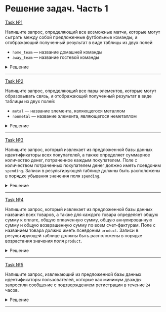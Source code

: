 # Решение задач. Часть 1

[Task №1](https://stepik.org/lesson/1095763/step/1?unit=1106527)

Напишите запрос, определяющий все возможные матчи, которые могут сыграть между собой предложенные футбольные команды, и отображающий полученный результат в виде таблицы из двух полей:

* `home_team` — название домашней команды
* `away_team` — название гостевой команды

<details>
  <summary>Решение</summary>

  ```sql
  SELECT T1.name AS home_team, 
         T2.name AS away_team
  FROM Teams T1 CROSS JOIN Teams T2
  WHERE T1.name != T2.name;
  ```

</details>

---

[Task №2](https://stepik.org/lesson/1095763/step/2?unit=1106527)

Напишите запрос, определяющий все пары элементов, которые могут образовывать связь, и отображающий полученный результат в виде таблицы из двух полей:

* `metal` — название элемента, являющегося металлом
* `nonmetal` — название элемента, являющегося неметаллом

<details>
  <summary>Решение</summary>

  ```sql
  SELECT E1.symbol AS metal,
         E2.symbol AS nonmetal
  FROM Elements E1 CROSS JOIN Elements E2
  WHERE E1.type = 'metal' 
        AND E2.type = 'nonmetal';
  ```

</details>

---

[Task №3](https://stepik.org/lesson/1095763/step/3?unit=1106527)

Напишите запрос, который извлекает из предложенной базы данных идентификаторы всех покупателей, а также определяет суммарное количество денег, потраченное каждым покупателем.
Поле с количеством потраченных покупателем денег должно иметь псевдоним `spending`.
Записи в результирующей таблице должны быть расположены в порядке убывания значения поля `spending`.

<details>
  <summary>Решение</summary>

  ```sql
  SELECT user_id,
         SUM(quantity * pr.price) AS spending
  FROM Orders o
  LEFT JOIN Products pr ON o.product_id = pr.id
  GROUP BY user_id
  ORDER BY spending DESC;
  ```

</details>

---

[Task №4](https://stepik.org/lesson/1095763/step/4?unit=1106527)

Напишите запрос, который извлекает из предложенной базы данных названия всех товаров, а также для каждого товара определяет общую сумму к оплате, общую оплаченную сумму, общую аннулированную сумму и общую возвращенную сумму по всем счет-фактурам.
Поле с названием товара должно иметь псевдоним `product`.
Записи в результирующей таблице должны быть расположены в порядке возрастания значения поля `product`. 

<details>
  <summary>Решение</summary>

  ```sql
  SELECT name AS product,
         IFNULL(SUM(rest), 0) AS rest,
         IFNULL(SUM(paid), 0) AS paid,
         IFNULL(SUM(cancelled), 0) AS cancelled,
         IFNULL(SUM(refunded), 0) AS refunded
  FROM Products pr
  LEFT JOIN Invoices i ON pr.id = product_id 
  GROUP BY pr.id
  ORDER BY product;
  ```

</details>

---

[Task №5](https://stepik.org/lesson/1095763/step/5?unit=1106527)

Напишите запрос, извлекающий из предложенной базы данных идентификаторы пользователей, которые как минимум дважды запросили сообщение с подтверждением регистрации в течение `24` часов.

<details>
  <summary>Решение</summary>

  ```sql
  SELECT DISTINCT c1.user_id
  FROM Confirmations c1
  INNER JOIN Confirmations c2 ON c1.user_id = c2.user_id 
                              AND c1.time_stamp != c2.time_stamp
                              AND ABS(TIMESTAMPDIFF(SECOND, c1.time_stamp, c2.time_stamp)) <= 86400;
  ```

</details>

---

